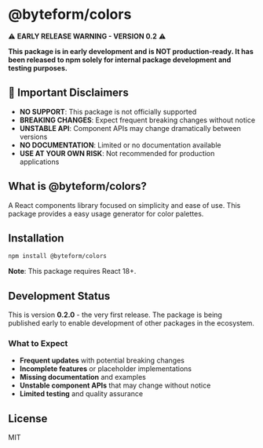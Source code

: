 # @byteform/colors

⚠️ **EARLY RELEASE WARNING - VERSION 0.2** ⚠️

**This package is in early development and is NOT production-ready. It has been released to npm solely for internal package development and testing purposes.**

## 🚨 Important Disclaimers

-   **NO SUPPORT**: This package is not officially supported
-   **BREAKING CHANGES**: Expect frequent breaking changes without notice
-   **UNSTABLE API**: Component APIs may change dramatically between versions
-   **NO DOCUMENTATION**: Limited or no documentation available
-   **USE AT YOUR OWN RISK**: Not recommended for production applications

## What is @byteform/colors?

A React components library focused on simplicity and ease of use. This package provides a easy usage generator for color palettes.

## Installation

```bash
npm install @byteform/colors
```

**Note**: This package requires React 18+.

## Development Status

This is version **0.2.0** - the very first release. The package is being published early to enable development of other packages in the ecosystem.

### What to Expect

-   **Frequent updates** with potential breaking changes
-   **Incomplete features** or placeholder implementations
-   **Missing documentation** and examples
-   **Unstable component APIs** that may change without notice
-   **Limited testing** and quality assurance

## License

MIT
